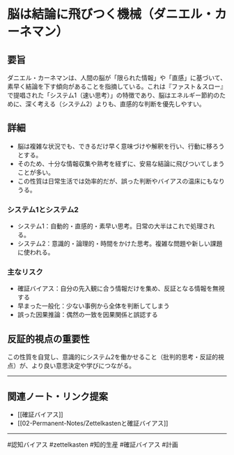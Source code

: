 # 脳は結論に飛びつく機械（ダニエル・カーネマン）

## 要旨
ダニエル・カーネマンは、人間の脳が「限られた情報」や「直感」に基づいて、素早く結論を下す傾向があることを指摘している。これは『ファスト＆スロー』で提唱された「システム1（速い思考）」の特徴であり、脳はエネルギー節約のために、深く考える（システム2）よりも、直感的な判断を優先しやすい。

## 詳細
- 脳は複雑な状況でも、できるだけ早く意味づけや解釈を行い、行動に移ろうとする。
- そのため、十分な情報収集や熟考を経ずに、安易な結論に飛びついてしまうことが多い。
- この性質は日常生活では効率的だが、誤った判断やバイアスの温床にもなりうる。

### システム1とシステム2
- システム1：自動的・直感的・素早い思考。日常の大半はこれで処理される。
- システム2：意識的・論理的・時間をかけた思考。複雑な問題や新しい課題に使われる。

### 主なリスク
- 確証バイアス：自分の先入観に合う情報だけを集め、反証となる情報を無視する
- 早まった一般化：少ない事例から全体を判断してしまう
- 誤った因果推論：偶然の一致を因果関係と誤認する

## 反証的視点の重要性
この性質を自覚し、意識的にシステム2を働かせること（批判的思考・反証的視点）が、より良い意思決定や学びにつながる。

---

## 関連ノート・リンク提案
- [[確証バイアス]]
- [[02-Permanent-Notes/Zettelkastenと確証バイアス]]

---

#認知バイアス #zettelkasten #知的生産 #確証バイアス #計画

